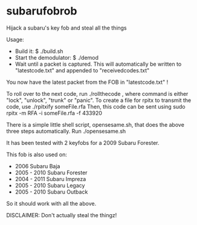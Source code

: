 # subarufobrob
Hijack a subaru's key fob and steal all the things

Usage:
- Build it:
  $ ./build.sh
- Start the demodulator:
  $ ./demod <options>
- Wait until a packet is captured. This will automatically be written to "latestcode.txt" and appended to "receivedcodes.txt"

You now have the latest packet from the FOB in "latestcode.txt" !

To roll over to the next code, run ./rollthecode <command>, where command is either "lock", "unlock", "trunk" or "panic".
To create a file for rpitx to transmit the code, use ./rpitxify <hexcode> someFile.rfa
Then, this code can be sent using sudo rpitx -m RFA -i someFile.rfa -f 433920

There is a simple little shell script, opensesame.sh, that does the above three steps automatically. Run ./opensesame.sh <command>

It has been tested with 2 keyfobs for a 2009 Subaru Forester.

This fob is also used on:
 - 2006 Subaru Baja
 - 2005 - 2010 Subaru Forester
 - 2004 - 2011 Subaru Impreza
 - 2005 - 2010 Subaru Legacy
 - 2005 - 2010 Subaru Outback

So it should work with all the above.


DISCLAIMER: Don't actually steal the thingz!

